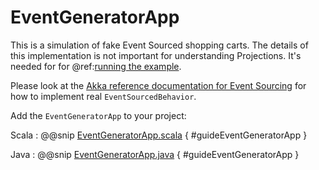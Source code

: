 # EventGeneratorApp

This is a simulation of fake Event Sourced shopping carts. The details of this implementation is not
important for understanding Projections. It's needed for for @ref:[running the example](running.md).

Please look at the [Akka reference documentation for Event Sourcing](https://doc.akka.io/docs/akka/current/typed/persistence.html)
for how to implement real `EventSourcedBehavior`.  

Add the `EventGeneratorApp` to your project:

Scala
:  @@snip [EventGeneratorApp.scala](/examples/src/test/scala/docs/guide/EventGeneratorApp.scala) { #guideEventGeneratorApp }

Java
:  @@snip [EventGeneratorApp.java](/examples/src/test/java/jdocs/guide/EventGeneratorApp.java) { #guideEventGeneratorApp }
